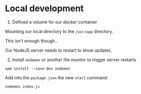 # Local development

1. Defined a volume for our docker container

Mounting our local directory to the `/usr/app` directory.

This isn't enough though...

Our NodeJS server needs to restart to show updates.

2. Install `nodemon` or another file monitor to trigger server restarts

`npm install --save-dev nodemon`

Add into the `package.json` the new `start` command:

`nodemon index.js`
